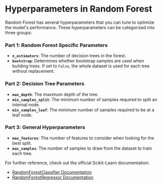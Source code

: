 # Hyperparameters in Random Forest

Random Forest has several hyperparameters that you can tune to optimize the model's performance. These hyperparameters can be categorized into three groups:

### Part 1: Random Forest Specific Parameters
- **`n_estimators`**: The number of decision trees in the forest.
- **`bootstrap`**: Determines whether bootstrap samples are used when building trees. If set to `False`, the whole dataset is used for each tree without replacement.

### Part 2: Decision Tree Parameters
- **`max_depth`**: The maximum depth of the tree.
- **`min_samples_split`**: The minimum number of samples required to split an internal node.
- **`min_samples_leaf`**: The minimum number of samples required to be at a leaf node.

### Part 3: General Hyperparameters
- **`max_features`**: The number of features to consider when looking for the best split.
- **`max_samples`**: The number of samples to draw from the dataset to train each tree.

For further reference, check out the official Scikit-Learn documentation:

- [RandomForestClassifier Documentation](https://scikit-learn.org/stable/modules/generated/sklearn.ensemble.RandomForestClassifier.html)
- [RandomForestRegressor Documentation](https://scikit-learn.org/stable/modules/generated/sklearn.ensemble.RandomForestRegressor.html)
